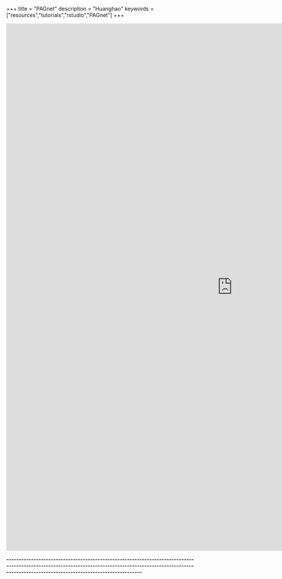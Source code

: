 +++
title = "PAGnet"
description = "Huanghao"
keywords = ["resources","tutorials","rstudio","PAGnet"]
+++

<div class="fluid-row" id="header">

</div>

<iframe src="http://144.214.26.35:8238/PAGnet/" align="center" width="1200" height="1400" style="border: none;">
</iframe>

</div>

<br>

**---------------------------------------------------------------------------------------------------------------------------------------------------------------------------------------------------------------**

<br><br><br>
